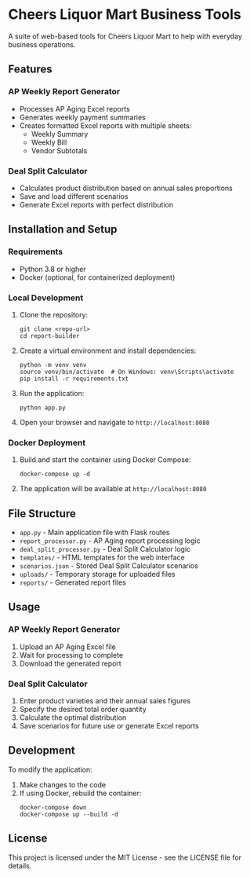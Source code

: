 # Cheers Liquor Mart Business Tools

A suite of web-based tools for Cheers Liquor Mart to help with everyday business operations.

## Features

### AP Weekly Report Generator
- Processes AP Aging Excel reports
- Generates weekly payment summaries
- Creates formatted Excel reports with multiple sheets:
  - Weekly Summary
  - Weekly Bill
  - Vendor Subtotals

### Deal Split Calculator
- Calculates product distribution based on annual sales proportions
- Save and load different scenarios
- Generate Excel reports with perfect distribution

## Installation and Setup

### Requirements
- Python 3.8 or higher
- Docker (optional, for containerized deployment)

### Local Development

1. Clone the repository:
   ```
   git clone <repo-url>
   cd report-builder
   ```

2. Create a virtual environment and install dependencies:
   ```
   python -m venv venv
   source venv/bin/activate  # On Windows: venv\Scripts\activate
   pip install -r requirements.txt
   ```

3. Run the application:
   ```
   python app.py
   ```

4. Open your browser and navigate to `http://localhost:8080`

### Docker Deployment

1. Build and start the container using Docker Compose:
   ```
   docker-compose up -d
   ```

2. The application will be available at `http://localhost:8080`

## File Structure

- `app.py` - Main application file with Flask routes
- `report_processor.py` - AP Aging report processing logic
- `deal_split_processor.py` - Deal Split Calculator logic
- `templates/` - HTML templates for the web interface
- `scenarios.json` - Stored Deal Split Calculator scenarios
- `uploads/` - Temporary storage for uploaded files
- `reports/` - Generated report files

## Usage

### AP Weekly Report Generator
1. Upload an AP Aging Excel file
2. Wait for processing to complete
3. Download the generated report

### Deal Split Calculator
1. Enter product varieties and their annual sales figures
2. Specify the desired total order quantity
3. Calculate the optimal distribution
4. Save scenarios for future use or generate Excel reports

## Development

To modify the application:

1. Make changes to the code
2. If using Docker, rebuild the container:
   ```
   docker-compose down
   docker-compose up --build -d
   ```

## License

This project is licensed under the MIT License - see the LICENSE file for details.
